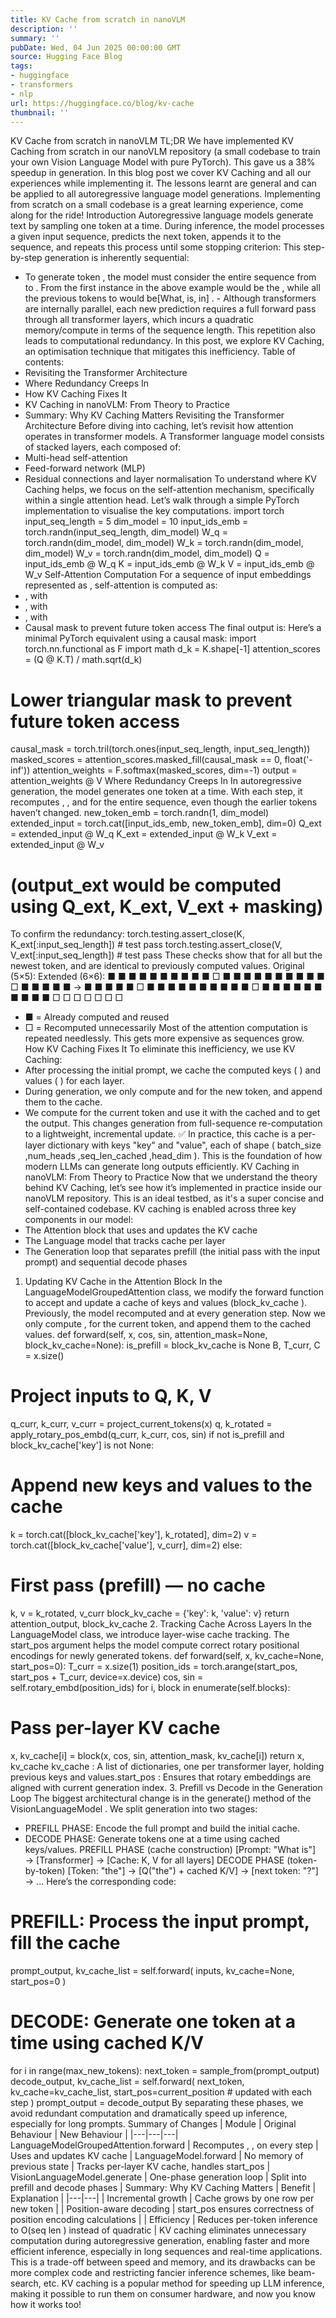 ```yaml
---
title: KV Cache from scratch in nanoVLM
description: ''
summary: ''
pubDate: Wed, 04 Jun 2025 00:00:00 GMT
source: Hugging Face Blog
tags:
- huggingface
- transformers
- nlp
url: https://huggingface.co/blog/kv-cache
thumbnail: ''
---
```


KV Cache from scratch in nanoVLM
TL;DR
We have implemented KV Caching from scratch in our nanoVLM repository (a small codebase to train your own Vision Language Model with pure PyTorch). This gave us a 38% speedup in generation. In this blog post we cover KV Caching and all our experiences while implementing it. The lessons learnt are general and can be applied to all autoregressive language model generations. Implementing from scratch on a small codebase is a great learning experience, come along for the ride!
Introduction
Autoregressive language models generate text by sampling one token at a time. During inference, the model processes a given input sequence, predicts the next token, appends it to the sequence, and repeats this process until some stopping criterion:
This step-by-step generation is inherently sequential:
- To generate token , the model must consider the entire sequence from to . From the first instance in the above example would be
the
, while all the previous tokens to would be[What, is, in]
. - Although transformers are internally parallel, each new prediction requires a full forward pass through all transformer layers, which incurs a quadratic memory/compute in terms of the sequence length.
This repetition also leads to computational redundancy. In this post, we explore KV Caching, an optimisation technique that mitigates this inefficiency.
Table of contents:
- Revisiting the Transformer Architecture
- Where Redundancy Creeps In
- How KV Caching Fixes It
- KV Caching in nanoVLM: From Theory to Practice
- Summary: Why KV Caching Matters
Revisiting the Transformer Architecture
Before diving into caching, let’s revisit how attention operates in transformer models. A Transformer language model consists of stacked layers, each composed of:
- Multi-head self-attention
- Feed-forward network (MLP)
- Residual connections and layer normalisation
To understand where KV Caching helps, we focus on the self-attention mechanism, specifically within a single attention head.
Let’s walk through a simple PyTorch implementation to visualise the key computations.
import torch
input_seq_length = 5
dim_model = 10
input_ids_emb = torch.randn(input_seq_length, dim_model)
W_q = torch.randn(dim_model, dim_model)
W_k = torch.randn(dim_model, dim_model)
W_v = torch.randn(dim_model, dim_model)
Q = input_ids_emb @ W_q
K = input_ids_emb @ W_k
V = input_ids_emb @ W_v
Self-Attention Computation
For a sequence of input embeddings represented as , self-attention is computed as:
- , with
- , with
- , with
- Causal mask to prevent future token access
The final output is:
Here’s a minimal PyTorch equivalent using a causal mask:
import torch.nn.functional as F
import math
d_k = K.shape[-1]
attention_scores = (Q @ K.T) / math.sqrt(d_k)
# Lower triangular mask to prevent future token access
causal_mask = torch.tril(torch.ones(input_seq_length, input_seq_length))
masked_scores = attention_scores.masked_fill(causal_mask == 0, float('-inf'))
attention_weights = F.softmax(masked_scores, dim=-1)
output = attention_weights @ V
Where Redundancy Creeps In
In autoregressive generation, the model generates one token at a time. With each step, it recomputes , , and for the entire sequence, even though the earlier tokens haven’t changed.
new_token_emb = torch.randn(1, dim_model)
extended_input = torch.cat([input_ids_emb, new_token_emb], dim=0)
Q_ext = extended_input @ W_q
K_ext = extended_input @ W_k
V_ext = extended_input @ W_v
# (output_ext would be computed using Q_ext, K_ext, V_ext + masking)
To confirm the redundancy:
torch.testing.assert_close(K, K_ext[:input_seq_length]) # test pass
torch.testing.assert_close(V, V_ext[:input_seq_length]) # test pass
These checks show that for all but the newest token, and are identical to previously computed values.
Original (5×5): Extended (6×6):
■ ■ ■ ■ ■ ■ ■ ■ ■ ■ □
■ ■ ■ ■ ■ ■ ■ ■ ■ ■ □
■ ■ ■ ■ ■ → ■ ■ ■ ■ ■ □
■ ■ ■ ■ ■ ■ ■ ■ ■ ■ □
■ ■ ■ ■ ■ ■ ■ ■ ■ ■ □
□ □ □ □ □ □
- ■ = Already computed and reused
- □ = Recomputed unnecessarily
Most of the attention computation is repeated needlessly. This gets more expensive as sequences grow.
How KV Caching Fixes It
To eliminate this inefficiency, we use KV Caching:
- After processing the initial prompt, we cache the computed keys ( ) and values ( ) for each layer.
- During generation, we only compute and for the new token, and append them to the cache.
- We compute for the current token and use it with the cached and to get the output.
This changes generation from full-sequence re-computation to a lightweight, incremental update.
✅ In practice, this cache is a per-layer dictionary with keys "key" and "value", each of shape (
batch_size
,num_heads
,seq_len_cached
,head_dim
).
This is the foundation of how modern LLMs can generate long outputs efficiently.
KV Caching in nanoVLM: From Theory to Practice
Now that we understand the theory behind KV Caching, let’s see how it’s implemented in practice inside our nanoVLM repository. This is an ideal testbed, as it's a super concise and self-contained codebase.
KV caching is enabled across three key components in our model:
- The Attention block that uses and updates the KV cache
- The Language model that tracks cache per layer
- The Generation loop that separates prefill (the initial pass with the input prompt) and sequential decode phases
1. Updating KV Cache in the Attention Block
In the LanguageModelGroupedAttention
class, we modify the forward
function to accept and update a cache of keys and values (block_kv_cache
).
Previously, the model recomputed and at every generation step. Now we only compute , for the current token, and append them to the cached values.
def forward(self, x, cos, sin, attention_mask=None, block_kv_cache=None):
is_prefill = block_kv_cache is None
B, T_curr, C = x.size()
# Project inputs to Q, K, V
q_curr, k_curr, v_curr = project_current_tokens(x)
q, k_rotated = apply_rotary_pos_embd(q_curr, k_curr, cos, sin)
if not is_prefill and block_kv_cache['key'] is not None:
# Append new keys and values to the cache
k = torch.cat([block_kv_cache['key'], k_rotated], dim=2)
v = torch.cat([block_kv_cache['value'], v_curr], dim=2)
else:
# First pass (prefill) — no cache
k, v = k_rotated, v_curr
block_kv_cache = {'key': k, 'value': v}
return attention_output, block_kv_cache
2. Tracking Cache Across Layers
In the LanguageModel
class, we introduce layer-wise cache tracking. The start_pos
argument helps the model compute correct rotary positional encodings for newly generated tokens.
def forward(self, x, kv_cache=None, start_pos=0):
T_curr = x.size(1)
position_ids = torch.arange(start_pos, start_pos + T_curr, device=x.device)
cos, sin = self.rotary_embd(position_ids)
for i, block in enumerate(self.blocks):
# Pass per-layer KV cache
x, kv_cache[i] = block(x, cos, sin, attention_mask, kv_cache[i])
return x, kv_cache
kv_cache
: A list of dictionaries, one per transformer layer, holding previous keys and values.start_pos
: Ensures that rotary embeddings are aligned with current generation index.
3. Prefill vs Decode in the Generation Loop
The biggest architectural change is in the generate()
method of the VisionLanguageModel
.
We split generation into two stages:
- PREFILL PHASE: Encode the full prompt and build the initial cache.
- DECODE PHASE: Generate tokens one at a time using cached keys/values.
PREFILL PHASE (cache construction)
[Prompt: "What is"] → [Transformer] → [Cache: K, V for all layers]
DECODE PHASE (token-by-token)
[Token: "the"] → [Q("the") + cached K/V] → [next token: "?"] → ...
Here’s the corresponding code:
# PREFILL: Process the input prompt, fill the cache
prompt_output, kv_cache_list = self.forward(
inputs,
kv_cache=None,
start_pos=0
)
# DECODE: Generate one token at a time using cached K/V
for i in range(max_new_tokens):
next_token = sample_from(prompt_output)
decode_output, kv_cache_list = self.forward(
next_token,
kv_cache=kv_cache_list,
start_pos=current_position # updated with each step
)
prompt_output = decode_output
By separating these phases, we avoid redundant computation and dramatically speed up inference, especially for long prompts.
Summary of Changes
| Module | Original Behaviour | New Behaviour |
|---|---|---|
LanguageModelGroupedAttention.forward |
Recomputes , , on every step | Uses and updates KV cache |
LanguageModel.forward |
No memory of previous state | Tracks per-layer KV cache, handles start_pos |
VisionLanguageModel.generate |
One-phase generation loop | Split into prefill and decode phases |
Summary: Why KV Caching Matters
| Benefit | Explanation |
|---|---|
| Incremental growth | Cache grows by one row per new token |
| Position-aware decoding | start_pos ensures correctness of position encoding calculations |
| Efficiency | Reduces per-token inference to O(seq len ) instead of quadratic |
KV caching eliminates unnecessary computation during autoregressive generation, enabling faster and more efficient inference, especially in long sequences and real-time applications. This is a trade-off between speed and memory, and its drawbacks can be more complex code and restricting fancier inference schemes, like beam-search, etc. KV caching is a popular method for speeding up LLM inference, making it possible to run them on consumer hardware, and now you know how it works too!
